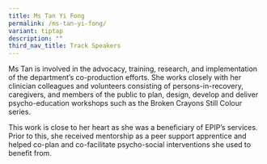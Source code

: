 ```yaml
---
title: Ms Tan Yi Fong
permalink: /ms-tan-yi-fong/
variant: tiptap
description: ""
third_nav_title: Track Speakers
---
```

<p></p>
<p>Ms Tan is involved in the advocacy, training, research, and implementation
of the department’s co-production efforts. She works closely with her clinician
colleagues and volunteers consisting of persons-in-recovery, caregivers,
and members of the public to plan, design, develop and deliver psycho-education
workshops such as the Broken Crayons Still Colour series.</p>
<p>This work is close to her heart as she was a beneficiary of EPIP’s services.
Prior to this, she received mentorship as a peer support apprentice and
helped co-plan and co-facilitate psycho-social interventions she used to
benefit from.</p>
<p></p>